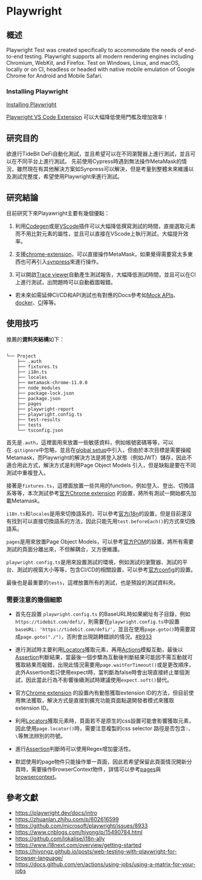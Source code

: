# Playwright

## 概述

Playwright Test was created specifically to accommodate the needs of end-to-end testing. Playwright supports all modern rendering engines including Chromium, WebKit, and Firefox. Test on Windows, Linux, and macOS, locally or on CI, headless or headed with native mobile emulation of Google Chrome for Android and Mobile Safari.

### Installing Playwright

[Installing Playwright](<https://playwright.dev/docs/intro>)

[Playwright VS Code Extension](https://playwright.dev/docs/getting-started-vscode)
可以大幅降低使用門檻及增加效率！

## 研究目的

欲進行TideBit DeFi自動化測試，並且希望可以在不同瀏覽器上進行測試，並且可以在不同平台上進行測試。
先前使用Cypress時遇到無法操作MetaMask的情況，雖然現在有其他解決方案如Synpress可以解決，但是考量到整體未來維護以及測試完整度，希望使用Playwright來進行測試。

## 研究結論

目前研究下來Playawright主要有幾個優點：

1. 利用[Codegen](<https://playwright.dev/docs/codegen-intro>)或是[VScode](<https://playwright.dev/docs/getting-started-vscode>)插件可以大幅降低撰寫測試的時間，直接選取元素而不用比對元素的屬性，並且可以直接在VScode上執行測試，大幅提升效率。

2. 支援[chrome-extension](https://playwright.dev/docs/chrome-extensions)，可以直接操作MetaMask，如果覺得需要寫太多東西也可再引入[synpress](<https://github.com/synpress-io/synpress-examples>)來進行操作。

3. 可以開啟[Trace viewer](https://playwright.dev/docs/trace-viewer)自動產生測試報告，大幅降低測試時間，並且可以在CI上進行測試，出問題時可以自動截圖報錯。

- 若未來如需延伸CI/CD和API測試也有對應的Docs參考如[Mock APIs](https://playwright.dev/docs/mock)、[docker](<https://playwright.dev/docs/docker>)、[CI](<https://playwright.dev/docs/ci>)等等。

## 使用技巧

推薦的**資料夾結構**如下：

```

└── Project
    ├── .auth
    ├── fixtures.ts
    ├── i18n.ts
    ├── locales
    ├── metamask-chrome-11.0.0
    ├── node_modules
    ├── package-lock.json
    ├── package.json
    ├── pages
    ├── playwright-report
    ├── playwright.config.ts
    ├── test-results
    ├── tests
    └── tsconfig.json

```

首先是`.auth`，這裡面用來放置一些敏感資料，例如帳號密碼等等，可以在`.gitignore`中忽略，並且在[global setup](https://playwright.dev/docs/test-global-setup-teardown)中引入，但由於本次目標是需要操縱Metamask，而Playwright的解決方法是將登入狀態（例如JWT）儲存，因此不適合用此方式，解決方式是利用Page Object Models 引入，但是缺點是要在不同測試中重複登入。

接著是`fixtures.ts`，這裡面放置一些共用的function，例如登入、登出、切換語系等等，本次測試參考[官方Chrome extension](https://playwright.dev/docs/chrome-extensions) 的設置，將所有測試一開始都先加載Metamask。

`i18n.ts`和`locales`是用來切換語系的，可以參考[官方i18n](https://www.i18next.com/overview/getting-started)的設置，但是目前還沒有找到可以直接切換語系的方法，因此只能先用`test.beforeEach()`的方式來切換語系。

`pages`是用來放置Page Object Models，可以參考[官方POM](https://playwright.dev/docs/pom)的設置，將所有需要測試的頁面分離出來，不但解耦合，又方便維護。

`playwright.config.ts`是用來設置測試的環境，例如測試的瀏覽器、測試的平台、測試的視窗大小等等，包含CI/CD的相關設置，可以參考[官方config](https://playwright.dev/docs/test-configuration)的設置。

最後也是最重要的`tests`，這裡放置所有的測試，也是預設的測試資料夾。

### 需要注意的幾個細節

- 首先在設置 `playwright.config.ts` 的BaseURL時如果網址有子目錄，例如`https://tidebit.com/defi/`，則需要在`playwright.config.ts`中設置`baseURL: 'https://tidebit.com/defi/'`，並且在使用`page.goto()`時需要寫成`page.goto("./")`，否則會出現跳轉錯誤的情況。[#8933](https://github.com/microsoft/playwright/issues/8933)

- 進行測試時主要利用[Locators](https://playwright.dev/docs/locators)獲取元素，再用[Actions](https://playwright.dev/docs/input)模擬互動，最後以[Assertion](https://playwright.dev/docs/test-assertions)判斷結果，當最後一個步驟為互動後判斷結果可能因不需互動就可獲取結果而報錯，出現此情況需要用`page.waitForTimeout()`或是更改順序，此外Assertion若只使用expect時，當判斷為false時會出現直接終止單個測試，因此當此行為不影響後續測試時建議使用`expect.soft()`替代。

- 官方[Chrome extension](https://playwright.dev/docs/chrome-extensions) 的設置內有動態獲取extension ID的方法，但目前使用無法獲取，解決方式是直接到擴充功能頁面點選開發者模式來獲取extension ID。

- 利用[Locators](https://playwright.dev/docs/locators)獲取元素時，頁面若不是原生的css設置可能會影響獲取元素，因此使用`page.locator()`時，需要注意複製的css selector 路徑是否包含`:`、`\`等無法辨別的符號。

- 進行[Assertion](https://playwright.dev/docs/test-assertions)判斷時可以使用Regex增加靈活性。

- 默認使用的page物件只能操作單一頁面，因此若希望保留此頁面情況開新分頁時，需要操作BrowserContext物件，詳情可以參考[pages](https://playwright.dev/docs/pages)與[browsercontext](https://playwright.dev/docs/api/class-browsercontext)。

## 參考文獻

- <https://playwright.dev/docs/intro>
- <https://zhuanlan.zhihu.com/p/602616599>
- <https://github.com/microsoft/playwright/issues/8933>
- <https://www.cnblogs.com/hiyong/p/15490784.html>
- <https://github.com/lokalise/i18n-ally>
- <https://www.i18next.com/overview/getting-started>
- <https://hiyongz.github.io/posts/web-testing-with-playwright-for-browser-language/>
- <https://docs.github.com/en/actions/using-jobs/using-a-matrix-for-your-jobs>
